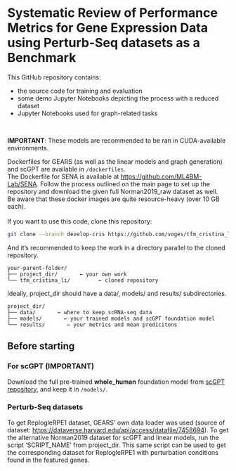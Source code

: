 # Systematic Review of Performance Metrics for Gene Expression Data using Perturb-Seq datasets as a Benchmark
This GitHub repository contains:
- the source code for training and evaluation
- some demo Jupyter Notebooks depicting the process with a reduced dataset
- Jupyter Notebooks used for graph-related tasks
</br>

**IMPORTANT**: These models are recommended to be ran in CUDA-available environments.
</br>

Dockerfiles for GEARS (as well as the linear models and graph generation) and scGPT are available in ```/dockerfiles```. </br>
The Dockerfile for SENA is available at https://github.com/ML4BM-Lab/SENA. Follow the process outlined on the main page to set up the repository and download the given full Norman2019_raw dataset as well. </br>
Be aware that these docker images are quite resource-heavy (over 10 GB each). </br>
</br>
If you want to use this code, clone this repository: </br>

```bash
git clone --branch develop-cris https://github.com/voges/tfm_cristina_li.git
```

And it’s recommended to keep the work in a directory parallel to the cloned repository. </br>

```
your-parent-folder/
├── project_dir/       ← your own work
└── tfm_cristina_li/         ← cloned repository
```

Ideally, project_dir should have a data/, models/ and results/ subdirectories.

```
project_dir/
├── data/       ← where to keep scRNA-seq data
├── models/       ← your trained models and scGPT foundation model
└── results/       ← your metrics and mean predicitons
```

## Before starting
### For scGPT (IMPORTANT)
Download the full pre-trained **whole_human** foundation model from [scGPT repository](https://github.com/bowang-lab/scGPT/tree/main), and keep it in ```/models/```.

### Perturb-Seq datasets
To get ReplogleRPE1 dataset, GEARS’ own data loader was used (source of dataset: https://dataverse.harvard.edu/api/access/datafile/7458694).
To get the alternative Norman2019 dataset for scGPT and linear models, run the script ‘SCRIPT_NAME’ from project_dir. This same script can be used to get the corresponding dataset for ReplogleRPE1 with perturbation conditions found in the featured genes.
